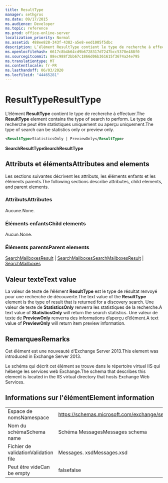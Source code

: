 ```yaml
---
title: ResultType
manager: sethgros
ms.date: 09/17/2015
ms.audience: Developer
ms.topic: reference
ms.prod: office-online-server
localization_priority: Normal
ms.assetid: 488ee828-343f-4382-a5e8-eed1005f5dbc
description: L’élément ResultType contient le type de recherche à effectuer. Le type de recherche peut être statistiques uniquement ou aperçu uniquement.
ms.openlocfilehash: 6617c8b4b64cd9b6728317d7247bcc5378e488f0
ms.sourcegitcommit: 88ec988f2bb67c1866d06b361615f3674a24e795
ms.translationtype: MT
ms.contentlocale: fr-FR
ms.lasthandoff: 06/03/2020
ms.locfileid: "44465281"
---
```

# <a name="resulttype"></a><span data-ttu-id="93198-104">ResultType</span><span class="sxs-lookup"><span data-stu-id="93198-104">ResultType</span></span>

<span data-ttu-id="93198-105">L’élément **ResultType** contient le type de recherche à effectuer.</span><span class="sxs-lookup"><span data-stu-id="93198-105">The **ResultType** element contains the type of search to perform.</span></span> <span data-ttu-id="93198-106">Le type de recherche peut être statistiques uniquement ou aperçu uniquement.</span><span class="sxs-lookup"><span data-stu-id="93198-106">The type of search can be statistics only or preview only.</span></span> 
  
```XML
<ResultType>StatisticsOnly | PreviewOnly</ResultType>
```

 <span data-ttu-id="93198-107">**SearchResultType**</span><span class="sxs-lookup"><span data-stu-id="93198-107">**SearchResultType**</span></span>
## <a name="attributes-and-elements"></a><span data-ttu-id="93198-108">Attributs et éléments</span><span class="sxs-lookup"><span data-stu-id="93198-108">Attributes and elements</span></span>

<span data-ttu-id="93198-109">Les sections suivantes décrivent les attributs, les éléments enfants et les éléments parents.</span><span class="sxs-lookup"><span data-stu-id="93198-109">The following sections describe attributes, child elements, and parent elements.</span></span>
  
### <a name="attributes"></a><span data-ttu-id="93198-110">Attributs</span><span class="sxs-lookup"><span data-stu-id="93198-110">Attributes</span></span>

<span data-ttu-id="93198-111">Aucune.</span><span class="sxs-lookup"><span data-stu-id="93198-111">None.</span></span>
  
### <a name="child-elements"></a><span data-ttu-id="93198-112">Éléments enfants</span><span class="sxs-lookup"><span data-stu-id="93198-112">Child elements</span></span>

<span data-ttu-id="93198-113">Aucun.</span><span class="sxs-lookup"><span data-stu-id="93198-113">None.</span></span>
  
### <a name="parent-elements"></a><span data-ttu-id="93198-114">Éléments parents</span><span class="sxs-lookup"><span data-stu-id="93198-114">Parent elements</span></span>

<span data-ttu-id="93198-115">[SearchMailboxesResult](searchmailboxesresult.md)  |  [SearchMailboxes](searchmailboxes.md)</span><span class="sxs-lookup"><span data-stu-id="93198-115">[SearchMailboxesResult](searchmailboxesresult.md) | [SearchMailboxes](searchmailboxes.md)</span></span>
  
## <a name="text-value"></a><span data-ttu-id="93198-116">Valeur texte</span><span class="sxs-lookup"><span data-stu-id="93198-116">Text value</span></span>

<span data-ttu-id="93198-117">La valeur de texte de l’élément **ResultType** est le type de résultat renvoyé pour une recherche de découverte.</span><span class="sxs-lookup"><span data-stu-id="93198-117">The text value of the **ResultType** element is the type of result that is returned for a discovery search.</span></span> <span data-ttu-id="93198-118">Une valeur de texte de **StatisticsOnly** renverra les statistiques de la recherche.</span><span class="sxs-lookup"><span data-stu-id="93198-118">A text value of **StatisticsOnly** will return the search statistics.</span></span> <span data-ttu-id="93198-119">Une valeur de texte de **PreviewOnly** renverra des informations d’aperçu d’élément.</span><span class="sxs-lookup"><span data-stu-id="93198-119">A text value of **PreviewOnly** will return item preview information.</span></span> 
  
## <a name="remarks"></a><span data-ttu-id="93198-120">Remarques</span><span class="sxs-lookup"><span data-stu-id="93198-120">Remarks</span></span>

<span data-ttu-id="93198-121">Cet élément est une nouveauté d'Exchange Server 2013.</span><span class="sxs-lookup"><span data-stu-id="93198-121">This element was introduced in Exchange Server 2013.</span></span>
  
<span data-ttu-id="93198-122">Le schéma qui décrit cet élément se trouve dans le répertoire virtuel IIS qui héberge les services web Exchange.</span><span class="sxs-lookup"><span data-stu-id="93198-122">The schema that describes this element is located in the IIS virtual directory that hosts Exchange Web Services.</span></span>
  
## <a name="element-information"></a><span data-ttu-id="93198-123">Informations sur l'élément</span><span class="sxs-lookup"><span data-stu-id="93198-123">Element information</span></span>

|||
|:-----|:-----|
|<span data-ttu-id="93198-124">Espace de noms</span><span class="sxs-lookup"><span data-stu-id="93198-124">Namespace</span></span>  <br/> |https://schemas.microsoft.com/exchange/services/2006/messages  <br/> |
|<span data-ttu-id="93198-125">Nom du schéma</span><span class="sxs-lookup"><span data-stu-id="93198-125">Schema name</span></span>  <br/> |<span data-ttu-id="93198-126">Schéma Messages</span><span class="sxs-lookup"><span data-stu-id="93198-126">Messages schema</span></span>  <br/> |
|<span data-ttu-id="93198-127">Fichier de validation</span><span class="sxs-lookup"><span data-stu-id="93198-127">Validation file</span></span>  <br/> |<span data-ttu-id="93198-128">Messages. xsd</span><span class="sxs-lookup"><span data-stu-id="93198-128">Messages.xsd</span></span>  <br/> |
|<span data-ttu-id="93198-129">Peut être vide</span><span class="sxs-lookup"><span data-stu-id="93198-129">Can be empty</span></span>  <br/> |<span data-ttu-id="93198-130">false</span><span class="sxs-lookup"><span data-stu-id="93198-130">false</span></span>  <br/> |
   

